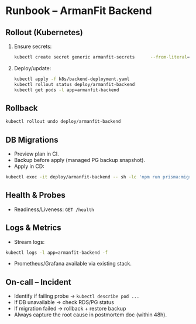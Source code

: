 # Runbook – ArmanFit Backend

## Rollout (Kubernetes)
1. Ensure secrets:
   ```bash
   kubectl create secret generic armanfit-secrets      --from-literal=DATABASE_URL='postgresql://...'      --from-literal=JWT_SECRET='...' -o yaml --dry-run=client | kubectl apply -f -
   ```
2. Deploy/update:
   ```bash
   kubectl apply -f k8s/backend-deployment.yaml
   kubectl rollout status deploy/armanfit-backend
   kubectl get pods -l app=armanfit-backend
   ```

## Rollback
```bash
kubectl rollout undo deploy/armanfit-backend
```

## DB Migrations
- Preview plan in CI.
- Backup before apply (managed PG backup snapshot).
- Apply in CD:
```bash
kubectl exec -it deploy/armanfit-backend -- sh -lc 'npm run prisma:migrate'
```

## Health & Probes
- Readiness/Liveness: `GET /health`

## Logs & Metrics
- Stream logs:
```bash
kubectl logs -l app=armanfit-backend -f
```
- Prometheus/Grafana available via existing stack.

## On-call – Incident
- Identify if failing probe → `kubectl describe pod ...`
- If DB unavailable → check RDS/PG status
- If migration failed → rollback + restore backup
- Always capture the root cause in postmortem doc (within 48h).

